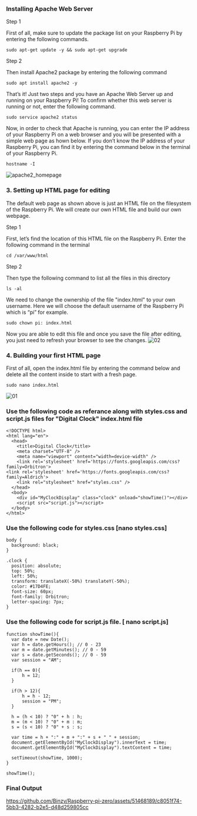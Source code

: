 ### Installing Apache Web Server
Step 1

First of all, make sure to update the package list on your Raspberry Pi by entering the following commands.


    sudo apt-get update -y && sudo apt-get upgrade
  
Step 2

Then install Apache2 package by entering the following command

    sudo apt install apache2 -y

That’s it! Just two steps and you have an Apache Web Server up and running on your Raspberry Pi!
To confirm whether this web server is running or not, enter the following command.

    sudo service apache2 status

Now, in order to check that Apache is running, you can enter the IP address of your Raspberry Pi on a web browser and you will be presented with a simple web page as hown below. If you don’t know the IP address of your Raspberry Pi, you can find it by entering the command below in the terminal of your Raspberry Pi.

    hostname -I
![apache2_homepage](https://github.com/Binzv/Raspberry-pi-zero/assets/51468189/0a145fc4-0f63-48f1-b5a4-b17c2cf12720)

### 3. Setting up HTML page for editing
The default web page as shown above is just an HTML file on the filesystem of the Raspberry Pi. We will create our own HTML file and build our own webpage.

Step 1

First, let’s find the location of this HTML file on the Raspberry Pi. Enter the following command in the terminal

    cd /var/www/html 
Step 2

Then type the following command to list all the files in this directory

    ls -al

We need to change the ownership of the file "index.html" to your own username. Here we will choose the default username of the Raspberry Pi which is “pi” for example.

    sudo chown pi: index.html
    
Now you are able to edit this file and once you save the file after editing, you just need to refresh your browser to see the changes.
![02](https://github.com/Binzv/Raspberry-pi-zero/assets/51468189/7d8c070e-52b8-4df0-abba-158da8a2e617)

### 4. Building your first HTML page

First of all, open the index.html file by entering the command below and delete all the content inside to start with a fresh page.

    sudo nano index.html
![01](https://github.com/Binzv/Raspberry-pi-zero/assets/51468189/293ffa3d-32ae-49f4-a5cf-058f8c6cd4f3)

### Use the following code as referance along with styles.css and script.js files  for "Digital Clock" index.html file

    <!DOCTYPE html>
    <html lang="en">
      <head>
        <title>Digital Clock</title>
        <meta charset="UTF-8" />
        <meta name="viewport" content="width=device-width" />
        <link rel='stylesheet' href='https://fonts.googleapis.com/css?family=Orbitron'>
    <link rel='stylesheet' href='https://fonts.googleapis.com/css?family=Aldrich'>
        <link rel="stylesheet" href="styles.css" />
      </head>
      <body>
        <div id="MyClockDisplay" class="clock" onload="showTime()"></div>
        <script src="script.js"></script>
      </body>
    </html>
  
    
### Use the following code for styles.css [nano styles.css]
    body {
      background: black;
    }
    
    .clock {
      position: absolute;
      top: 50%;
      left: 50%;
      transform: translateX(-50%) translateY(-50%);
      color: #17D4FE;
      font-size: 60px;
      font-family: Orbitron;
      letter-spacing: 7px;
    }


### Use the following code for script.js file. [ nano script.js]
    function showTime(){
      var date = new Date();
      var h = date.getHours(); // 0 - 23
      var m = date.getMinutes(); // 0 - 59
      var s = date.getSeconds(); // 0 - 59
      var session = "AM";
    
      if(h == 0){
          h = 12;
      }
    
      if(h > 12){
          h = h - 12;
          session = "PM";
      }
    
      h = (h < 10) ? "0" + h : h;
      m = (m < 10) ? "0" + m : m;
      s = (s < 10) ? "0" + s : s;
    
      var time = h + ":" + m + ":" + s + " " + session;
      document.getElementById("MyClockDisplay").innerText = time;
      document.getElementById("MyClockDisplay").textContent = time;
    
      setTimeout(showTime, 1000);
    }
    
    showTime();

### Final Output


https://github.com/Binzv/Raspberry-pi-zero/assets/51468189/c8051f74-5bb3-4282-b2e5-d48d259805cc



